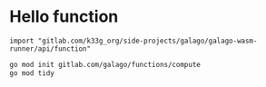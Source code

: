 # Hello function

```golang
import "gitlab.com/k33g_org/side-projects/galago/galago-wasm-runner/api/function"
```

```bash
go mod init gitlab.com/galago/functions/compute
go mod tidy
```
